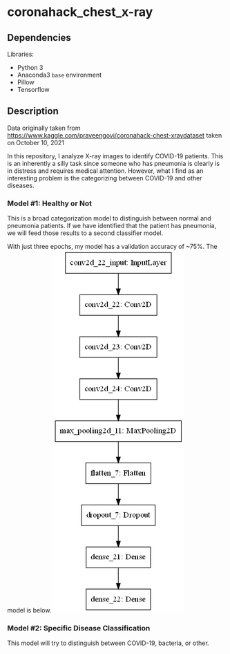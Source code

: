# coronahack_chest_x-ray

## Dependencies

Libraries:
  * Python 3
  * Anaconda3 `base` environment
  * Pillow
  * Tensorflow
 
## Description
 
Data originally taken from https://www.kaggle.com/praveengovi/coronahack-chest-xraydataset taken on October 10, 2021

In this repository, I analyze X-ray images to identify COVID-19 patients.
This is an inherently a silly task since someone who has pneumonia is clearly is
in distress and requires medical attention. However, what I find as an interesting
problem is the categorizing between COVID-19 and other diseases.

### Model #1: Healthy or Not

This is a broad categorization model to distinguish between normal and
pneumonia patients. If we have identified that the patient has pneumonia,
we will feed those results to a second classifier model.

With just three epochs, my model has a validation accuracy of ~75%. The model
is below.
![alt text](model_has_pnemonia.png "CNN visualization")

### Model #2: Specific Disease Classification
This model will try to distinguish between COVID-19, bacteria, or other. 
